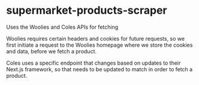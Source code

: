 # supermarket-products-scraper
Uses the Woolies and Coles APIs for fetching

Woolies requires certain headers and cookies for future requests, so we first initiate a request to the Woolies homepage where we store the cookies and data, before we fetch a product.

Coles uses a specific endpoint that changes based on updates to their Next.js framework, so that needs to be updated to match in order to fetch a product.
